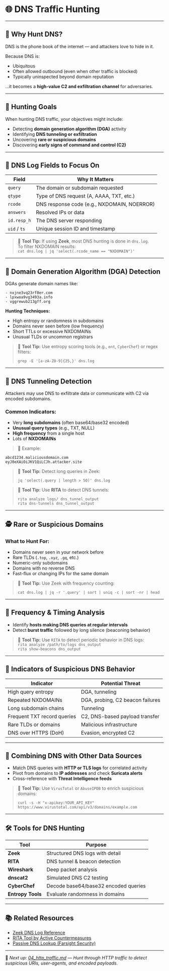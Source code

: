 # 🌐 DNS Traffic Hunting

---

## 🧠 Why Hunt DNS?

DNS is the phone book of the internet — and attackers love to hide in it.

Because DNS is:
- Ubiquitous
- Often allowed outbound (even when other traffic is blocked)
- Typically uninspected beyond domain reputation

...it becomes a **high-value C2 and exfiltration channel** for adversaries.

---

## 🎯 Hunting Goals

When hunting DNS traffic, your objectives might include:

- Detecting **domain generation algorithm (DGA)** activity
- Identifying **DNS tunneling or exfiltration**
- Uncovering **rare or suspicious domains**
- Discovering **early signs of command and control (C2)**

---

## 🧾 DNS Log Fields to Focus On

| Field             | Why It Matters                                   |
|------------------|---------------------------------------------------|
| `query`          | The domain or subdomain requested                 |
| `qtype`          | Type of DNS request (A, AAAA, TXT, etc.)          |
| `rcode`          | DNS response code (e.g., NXDOMAIN, NOERROR)       |
| `answers`        | Resolved IPs or data                              |
| `id.resp_h`      | The DNS server responding                         |
| `uid` / `ts`     | Unique session ID and timestamp                   |

> 🔧 **Tool Tip:** If using **Zeek**, most DNS hunting is done in `dns.log`.  
> To filter NXDOMAIN results:  
> `cat dns.log | jq 'select(.rcode_name == "NXDOMAIN")'`

---

## 🧬 Domain Generation Algorithm (DGA) Detection

DGAs generate domain names like:

```
- nxjne3vq23rf8er.com
- lpxwoa9vg3493a.info
- vggrewub213gff.org
```


**Hunting Techniques:**
- High entropy or randomness in subdomains
- Domains never seen before (low frequency)
- Short TTLs or excessive NXDOMAINs
- Unusual TLDs or uncommon registrars

> 🔧 **Tool Tip:** Use entropy scoring tools (e.g., `ent`, `CyberChef`) or regex filters:
>  
> `grep -E '[a-zA-Z0-9]{25,}' dns.log`

---

## 📡 DNS Tunneling Detection

Attackers may use DNS to exfiltrate data or communicate with C2 via encoded subdomains.

### Common Indicators:
- Very **long subdomains** (often base64/base32 encoded)
- **Unusual query types** (e.g., TXT, NULL)
- **High frequency** from a single host
- Lots of **NXDOMAINs**

> 🧪 Example:

```
abcd1234.maliciousdomain.com
eyJ0eXAiOiJKV1QiLCJh.attacker.site
```

> 🔧 **Tool Tip:** Detect long queries in Zeek:
> 
> `jq 'select(.query | length > 50)' dns.log`

> 🔧 **Tool Tip:** Use **RITA** to detect DNS tunnels:
> 
> `rita analyze logs/ dns_tunnel_output`  
> `rita dns-tunnels dns_tunnel_output`

---

## 🕵️ Rare or Suspicious Domains

### What to Hunt For:
- Domains never seen in your network before
- Rare TLDs (`.top`, `.xyz`, `.gq`, etc.)
- Numeric-only subdomains
- Domains with no reverse DNS
- Fast-flux or changing IPs for the same domain

> 🔧 **Tool Tip:** Use Zeek with frequency counting:
> 
> `cat dns.log | jq -r '.query' | sort | uniq -c | sort -nr | head`

---

## 🧪 Frequency & Timing Analysis

- Identify **hosts making DNS queries at regular intervals**
- Detect **burst traffic** followed by long silence (beaconing behavior)

> 🔧 **Tool Tip:** Use `RITA` to detect periodic behavior in DNS logs:  
> `rita analyze /path/to/logs dns_output`  
> `rita show-beacons dns_output`

---

## 🛑 Indicators of Suspicious DNS Behavior

| Indicator                        | Potential Threat                 |
|----------------------------------|----------------------------------|
| High query entropy               | DGA, tunneling                   |
| Repeated NXDOMAINs               | DGA, probing, C2 beacon failures |
| Long subdomain chains            | Tunneling                        |
| Frequent TXT record queries      | C2, DNS-based payload transfer   |
| Rare TLDs or domains             | Malicious infrastructure         |
| DNS over HTTPS (DoH)             | Evasion, encrypted C2            |

---

## 🧩 Combining DNS with Other Data Sources

- Match DNS queries with **HTTP or TLS logs** for correlated activity
- Pivot from domains to **IP addresses** and check **Suricata alerts**
- Cross-reference with **Threat Intelligence feeds**

> 🔧 **Tool Tip:** Use `VirusTotal` or `AbuseIPDB` to enrich suspicious domains:
> 
> `curl -s -H "x-apikey:YOUR_API_KEY" https://www.virustotal.com/api/v3/domains/example.com`

---

## 🛠 Tools for DNS Hunting

| Tool         | Purpose                              |
|--------------|---------------------------------------|
| **Zeek**     | Structured DNS logs with detail       |
| **RITA**     | DNS tunnel & beacon detection         |
| **Wireshark**| Deep packet analysis                  |
| **dnscat2**  | Simulated DNS C2 testing              |
| **CyberChef**| Decode base64/base32 encoded queries  |
| **Entropy Tools** | Evaluate randomness in domains  |

---

## 📚 Related Resources

- [Zeek DNS Log Reference](https://docs.zeek.org/en/current/scripts/base/protocols/dns/main.zeek.html)
- [RITA Tool by Active Countermeasures](https://www.activecountermeasures.com/free-tools/rita/)
- [Passive DNS Lookup (Farsight Security)](https://www.farsightsecurity.com/)

---

📘 *Next up: [04_http_traffic.md](04_http_traffic.md) — Hunt through HTTP traffic to detect suspicious URIs, user-agents, and encoded payloads.*

